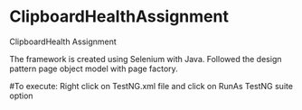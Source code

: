 # ClipboardHealthAssignment
ClipboardHealth Assignment

The framework is created using Selenium with Java. Followed the design pattern page object model with page factory.

#To execute:
Right click on TestNG.xml file and click on RunAs TestNG suite option
